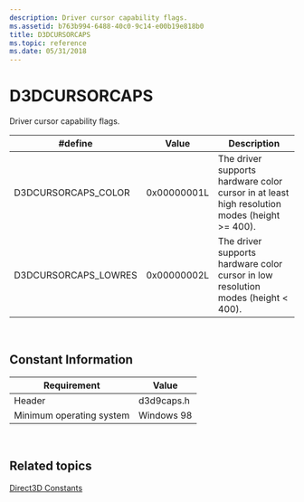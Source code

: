 ```yaml
---
description: Driver cursor capability flags.
ms.assetid: b763b994-6488-40c0-9c14-e00b19e818b0
title: D3DCURSORCAPS
ms.topic: reference
ms.date: 05/31/2018
---
```


# D3DCURSORCAPS

Driver cursor capability flags.



| \#define              | Value       | Description                                                                                     |
|-----------------------|-------------|-------------------------------------------------------------------------------------------------|
| D3DCURSORCAPS\_COLOR  | 0x00000001L | The driver supports hardware color cursor in at least high resolution modes (height >= 400). |
| D3DCURSORCAPS\_LOWRES | 0x00000002L | The driver supports hardware color cursor in low resolution modes (height < 400).            |



 

## Constant Information



| Requirement                         | Value           |
|--------------------------|------------|
| Header                   | d3d9caps.h |
| Minimum operating system | Windows 98 |



 

## Related topics

<dl> <dt>

[Direct3D Constants](dx9-graphics-reference-d3d-constants.md)
</dt> </dl>

 

 



